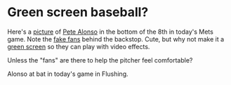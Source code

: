 # Green screen baseball?
Here's a <a href="http://scripting.com/images/2020/07/25/alonsoAtBat.png">picture</a> of <a href="https://en.wikipedia.org/wiki/Pete_Alonso">Pete Alonso</a> in the bottom of the 8th in today's Mets game. Note the <a href="http://scripting.com/images/2020/07/25/fakeFans.png">fake fans</a> behind the backstop. Cute, but why not make it a <a href="https://infocusfilmschool.com/filming-green-screen-guide/">green screen</a> so they can play with video effects. 

Unless the "fans" are there to help the pitcher feel comfortable?

Alonso at bat in today's game in Flushing. 

